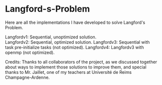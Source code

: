 # Langford-s-Problem
Here are all the implementations I have developed to solve Langford's Problem.

Langfordv1: Sequential, unoptimized solution. <br>
Langfordv2: Sequential, optimized solution.
Langfordv3: Sequential with task pre-initialize tasks (not optimized).
Langfordv4: Langfordv3 with openmp (not optimized).

Credits: Thanks to all collaborators of the project, as we discussed together about ways to implement those solutions to improve them, and special thanks to Mr. Jaillet, one of my teachers at Université de Reims Champagne-Ardenne.

